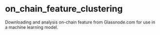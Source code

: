 # on_chain_feature_clustering
Downloading and analysis on-chain feature from Glassnode.com for use in a machine learning model.
